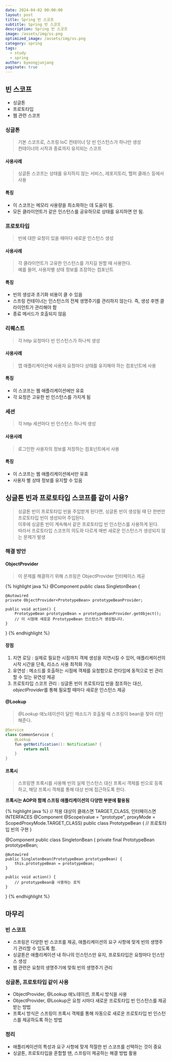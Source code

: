 ```yaml
---
date: 2024-04-02 00:00:00
layout: post
title: Spring 빈 스코프
subtitle: Spring 빈 스코프
description: Spring 빈 스코프
image: /assets/img/ss.png
optimized_image: /assets/img/ss.png
category: spring
tags:
  - study
  - spring
author: byeongjunjang
paginate: true
---
```


## 빈 스코프

- 싱글톤
- 프로토타입
- 웹 관련 스코프

### 싱글톤

> 기본 스코프로, 스프링 IoC 컨테이너 당 빈 인스턴스가 하나만 생성  
컨테이너의 시작과 종료까지 유지되는 스코프

#### 사용사례 

> 싱글톤 스코프는 상태를 유지하지 않는 서비스, 레포지토리, 헬퍼 클래스 등에서 사용

#### 특징

- 이 스코프는 메모리 사용량을 최소화하는 데 도움이 됨.
- 모든 클라이언트가 같은 인스턴스를 공유하므로 상태를 유지하면 안 됨.

### 프로토타입

> 빈에 대한 요청이 있을 때마다 새로운 인스턴스 생성

#### 사용사례

> 각 클라이언트가 고유한 인스턴스를 가지길 원할 때 사용한다.  
예를 들어, 사용자별 상태 정보를 조장하는 컴포넌트

#### 특징

- 빈의 생성과 초기화 비용이 클 수 있음
- 스프링 컨테이너는 인스턴스의 전체 생명주기를 관리하지 않는다. 즉, 생성 후엔 클라이언트가 관리해야 함
- 종료 메서드가 호출되지 않음

### 리퀘스트

> 각 http 요청마다 빈 인스턴스가 하나씩 생성

#### 사용사례

> 앱 애플리케이션에 사용자 요청마다 상태를 유지해야 하는 컴포넌트에 사용

#### 특징

- 이 스코프는 웹 애플리케이션에만 유효
- 각 요청은 고유한 빈 인스턴스를 가지게 됨

### 세션

> 각 http 세션마다 빈 인스턴스 하나씩 생성

#### 사용사례

> 로그인한 사용자의 정보를 저장하는 컴포넌트에서 사용

#### 특징

- 이 스코프는 웹 애플리케이션에서만 유효
- 사용자 별 상태 정보를 유지할 수 있음

## 싱글톤 빈과 프로토타입 스코프를 같이 사용?

> 싱글톤 빈이 프로토타입 빈을 주입받게 된다면, 싱글톤 빈이 생성될 때 단 한번만 프로토타입 빈이 생성되어 주입된다.  
이후에 싱글톤 빈이 계속해서 같은 프로토타입 빈 인스턴스를 사용하게 된다.  
따라서 프로토타입 스코프의 의도와 다르게 매번 새로운 인스턴스가 생성되지 않는 문제가 발생

### 해결 방안

#### ObjectProvider<T>

> 이 문제를 해결하기 위해 스프링은 ObjectProvider<T> 인터페이스 제공

{% highlight java %}
@Component
public class SingletonBean {

    @Autowired
    private ObjectProvider<PrototypeBean> prototypeBeanProvider;

    public void action() {
        PrototypeBean prototypeBean = prototypeBeanProvider.getObject();
        // 이 시점에 새로운 PrototypeBean 인스턴스가 생성됩니다.
    }
}
{% endhighlight %}

#### 장점

1. 지연 로딩 : 실제로 필요한 시점까지 객체 생성을 지연시킬 수 있어, 애플리케이션의 시작 시간을 단축, 리소스 사용 최적화 가능
2. 유연성 : 메소드를 호출하는 시점에 객체를 요청함으로 런타임에 동적으로 빈 관리할 수 있는 유연성 제공 
3. 프로토타입 스코프 관리 : 싱글톤 빈이 프로토타입 빈을 참조하는 대신, *objectProvider*를 통해 필요할 때마다 새로운 인스턴스 제공

#### @Lookup

> *@Lookup* 애노테이션이 달린 메소드가 호출될 때 스프링이 bean을 찾아 리턴해준다.

~~~java
@Service
class CommonService {
    @Lookup
    fun getNotification(): Notification? {
        return null
    }
}
~~~

#### 프록시

> 스프링엔 프록시를 사용해 빈의 실제 인스턴스 대신 프록시 객체를 빈으로 등록하고, 해당 프록시 객체를 통해 대상 빈에 접근하도록 한다.

**프록시는 AOP와 함께 스프링 애플리케이션의 다양한 부분에 활용됨**

{% highlight java %}
  // 적용 대상이 클래스면 TARGET_CLASS, 인터페이스면 INTERFACES
@Component
@Scope(value = "prototype", proxyMode = ScopedProxyMode.TARGET_CLASS)
public class PrototypeBean {
    // 프로토타입 빈의 구현
}

@Component
public class SingletonBean {
    private final PrototypeBean prototypeBean;

    @Autowired
    public SingletonBean(PrototypeBean prototypeBean) {
        this.prototypeBean = prototypeBean;
    }

    public void action() {
        // prototypeBean을 사용하는 로직
    }
}
{% endhighlight %}

## 마무리

### 빈 스코프

- 스프링은 다양한 빈 스코프를 제공, 애플리케이션의 요구 사항에 맞게 빈의 생명주기 관리할 수 있도록 함.
- 싱글톤은 애플리케이션 내 하나의 인스턴스만 유지, 프로토타입은 요청마다 인스턴스 생성
- 웹 관련은 요청의 생명주기에 맞춰 빈의 생명주기 관리

### 싱글톤, 프로토타입 같이 사용

- ObjectProvider<T>, @Lookup 애노테이션, 프록시 방식을 사용
- ObjectProvider<T>, @Lookup은 요청 시마다 새로운 프로토타입 빈 인스턴스를 제공받는 방법
- 프록시 방식은 스프링이 프록시 객체를 통해 자동으로 새로운 프로토타입 빈 인스턴스를 제공하도록 하는 방법

### 정리

- 애플리케이션의 특성과 요구 사항에 맞게 적절한 빈 스코프를 선택하는 것이 중요
- 싱글톤, 프로토타입을 혼합할 땐, 스프링이 제공하는 해결 방법 활용